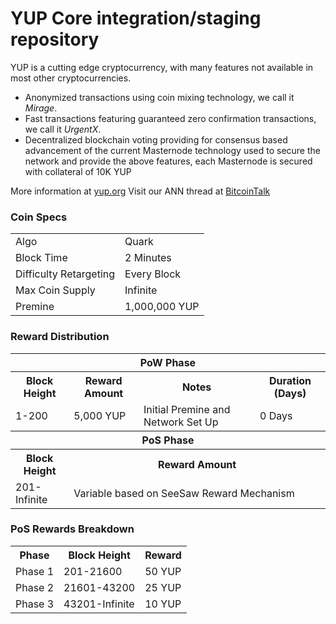 YUP Core integration/staging repository
=====================================



YUP is a cutting edge cryptocurrency, with many features not available in most other cryptocurrencies.
- Anonymized transactions using coin mixing technology, we call it _Mirage_.
- Fast transactions featuring guaranteed zero confirmation transactions, we call it _UrgentX_.
- Decentralized blockchain voting providing for consensus based advancement of the current Masternode
  technology used to secure the network and provide the above features, each Masternode is secured
  with collateral of 10K YUP

More information at [yup.org](http://www.yup.org) Visit our ANN thread at [BitcoinTalk](http://www.bitcointalk.org/index.php?topic=1262920)

### Coin Specs
<table>
<tr><td>Algo</td><td>Quark</td></tr>
<tr><td>Block Time</td><td>2 Minutes</td></tr>
<tr><td>Difficulty Retargeting</td><td>Every Block</td></tr>
<tr><td>Max Coin Supply</td><td>Infinite</td></tr>
<tr><td>Premine</td><td>1,000,000 YUP</td></tr>
</table>

### Reward Distribution

<table>
<th colspan=4>PoW Phase</th>
<tr><th>Block Height</th><th>Reward Amount</th><th>Notes</th><th>Duration (Days)</th></tr>
<tr><td>1-200</td><td>5,000 YUP</td><td>Initial Premine and Network Set Up</td><td>0 Days</td></tr>
<tr><th colspan=4>PoS Phase</th></tr>
<tr><th>Block Height</th><th colspan=3>Reward Amount</th></tr>
<tr><td>201-Infinite</td><td colspan=3>Variable based on SeeSaw Reward Mechanism</td></tr>
</table>

### PoS Rewards Breakdown

<table>
<th>Phase</th><th>Block Height</th><th>Reward</th>
<tr><td>Phase 1</td><td>201-21600</td><td>50 YUP</td></tr>
<tr><td>Phase 2</td><td>21601-43200</td><td>25 YUP</td></tr>
<tr><td>Phase 3</td><td>43201-Infinite</td><td>10 YUP</td></tr>
</table>
